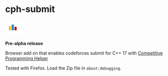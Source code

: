# cph-submit

![ICON](icon-48.png)

**Pre-alpha release**

Browser add on that enables codeforces submit for C++ 17 with [Competitive Programming Helper](https://github.com/agrawal-d/cph)

Tested with Firefox. Load the Zip file in `about:debugging`.
